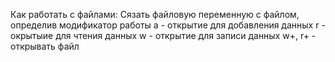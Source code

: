 Как работать с файлами:
Сязать файловую переменную с файлом, определив модификатор работы
a - открытие для добавления данных
r - окрытыие для чтения данных
w - открытие для записи данных
w+, r+ - открывать файл
